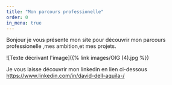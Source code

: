 ```yaml
---
title: "Mon parcours professionelle"
order: 0
in_menu: true
---
```

Bonjour je vous présente mon site pour découvrir mon parcours professionelle ,mes ambition,et mes projets.

![Texte décrivant l'image]({% link images/OIG (4).jpg %})

Je vous laisse découvrir mon linkedin en lien ci-dessous
https://www.linkedin.com/in/david-dell-aquila-/ 